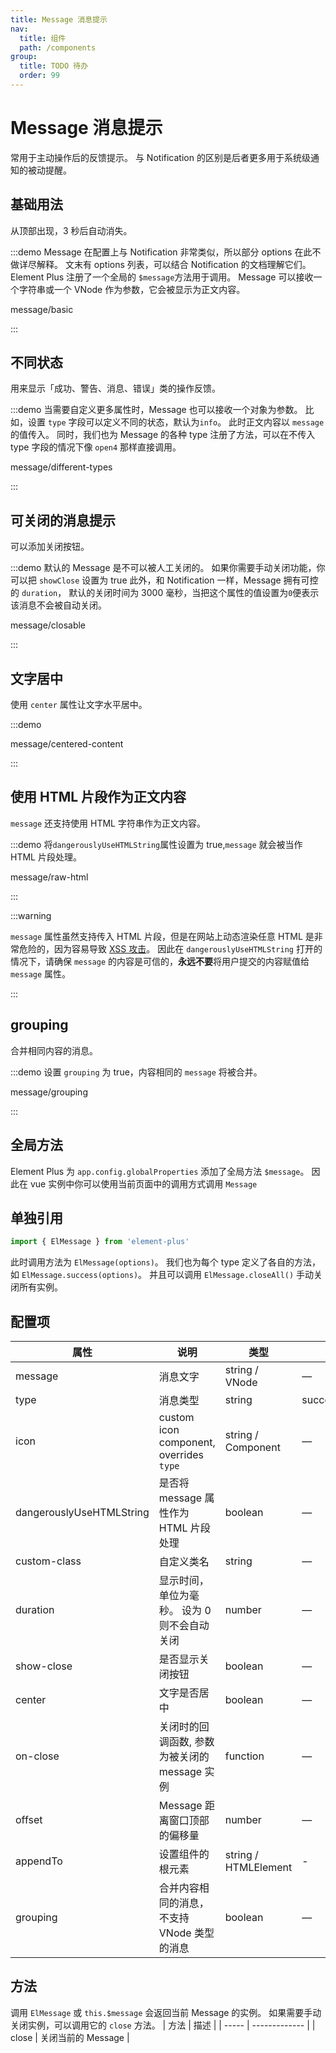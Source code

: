 ```yaml
---
title: Message 消息提示
nav:
  title: 组件
  path: /components
group:
  title: TODO 待办
  order: 99
---
```

# Message 消息提示

常用于主动操作后的反馈提示。 与 Notification 的区别是后者更多用于系统级通知的被动提醒。

## 基础用法

从顶部出现，3 秒后自动消失。

:::demo Message 在配置上与 Notification 非常类似，所以部分 options 在此不做详尽解释。 文末有 options 列表，可以结合 Notification 的文档理解它们。 Element Plus 注册了一个全局的 `$message`方法用于调用。 Message 可以接收一个字符串或一个 VNode 作为参数，它会被显示为正文内容。

message/basic

:::

## 不同状态

用来显示「成功、警告、消息、错误」类的操作反馈。

:::demo 当需要自定义更多属性时，Message 也可以接收一个对象为参数。 比如，设置 `type` 字段可以定义不同的状态，默认为`info`。 此时正文内容以 `message` 的值传入。 同时，我们也为 Message 的各种 type 注册了方法，可以在不传入 type 字段的情况下像 `open4` 那样直接调用。

message/different-types

:::

## 可关闭的消息提示

可以添加关闭按钮。

:::demo 默认的 Message 是不可以被人工关闭的。 如果你需要手动关闭功能，你可以把 `showClose` 设置为 true 此外，和 Notification 一样，Message 拥有可控的 `duration`， 默认的关闭时间为 3000 毫秒，当把这个属性的值设置为`0`便表示该消息不会被自动关闭。

message/closable

:::

## 文字居中

使用 `center` 属性让文字水平居中。

:::demo

message/centered-content

:::

## 使用 HTML 片段作为正文内容

`message` 还支持使用 HTML 字符串作为正文内容。

:::demo 将`dangerouslyUseHTMLString`属性设置为 true,`message` 就会被当作 HTML 片段处理。

message/raw-html

:::

:::warning

`message` 属性虽然支持传入 HTML 片段，但是在网站上动态渲染任意 HTML 是非常危险的，因为容易导致 [XSS 攻击](https://en.wikipedia.org/wiki/Cross-site_scripting)。 因此在 `dangerouslyUseHTMLString` 打开的情况下，请确保 `message` 的内容是可信的，**永远不要**将用户提交的内容赋值给 `message` 属性。

:::

## grouping

合并相同内容的消息。

:::demo 设置 `grouping` 为 true，内容相同的 `message` 将被合并。

message/grouping

:::

## 全局方法

Element Plus 为 `app.config.globalProperties` 添加了全局方法 `$message`。 因此在 vue 实例中你可以使用当前页面中的调用方式调用 `Message`

## 单独引用

```ts
import { ElMessage } from 'element-plus'
```

此时调用方法为 `ElMessage(options)`。 我们也为每个 type 定义了各自的方法，如 `ElMessage.success(options)`。 并且可以调用 `ElMessage.closeAll()` 手动关闭所有实例。

## 配置项

| 属性                       | 说明                                      | 类型                   | 可选值                        | 默认值           |
| ------------------------ | --------------------------------------- | -------------------- | -------------------------- | ------------- |
| message                  | 消息文字                                    | string / VNode       | —                          | —             |
| type                     | 消息类型                                    | string               | success/warning/info/error | info          |
| icon                     | custom icon component, overrides `type` | string / Component   | —                          | —             |
| dangerouslyUseHTMLString | 是否将 message 属性作为 HTML 片段处理              | boolean              | —                          | false         |
| custom-class             | 自定义类名                                   | string               | —                          | —             |
| duration                 | 显示时间，单位为毫秒。 设为 0 则不会自动关闭                | number               | —                          | 3000          |
| show-close               | 是否显示关闭按钮                                | boolean              | —                          | false         |
| center                   | 文字是否居中                                  | boolean              | —                          | false         |
| on-close                 | 关闭时的回调函数, 参数为被关闭的 message 实例            | function             | —                          | —             |
| offset                   | Message 距离窗口顶部的偏移量                      | number               | —                          | 20            |
| appendTo                 | 设置组件的根元素                                | string / HTMLElement | -                          | document.body |
| grouping                 | 合并内容相同的消息，不支持 VNode 类型的消息               | boolean              | —                          | false         |

## 方法

调用 `ElMessage` 或 `this.$message` 会返回当前 Message 的实例。 如果需要手动关闭实例，可以调用它的 `close` 方法。
| 方法    | 描述            |
| ----- | ------------- |
| close | 关闭当前的 Message |
